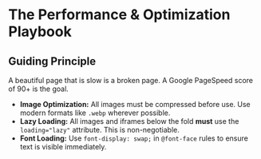 # The Performance & Optimization Playbook

## Guiding Principle
A beautiful page that is slow is a broken page. A Google PageSpeed score of 90+ is the goal.

- **Image Optimization:** All images must be compressed before use. Use modern formats like `.webp` wherever possible.
- **Lazy Loading:** All images and iframes below the fold **must** use the `loading="lazy"` attribute. This is non-negotiable.
- **Font Loading:** Use `font-display: swap;` in `@font-face` rules to ensure text is visible immediately.